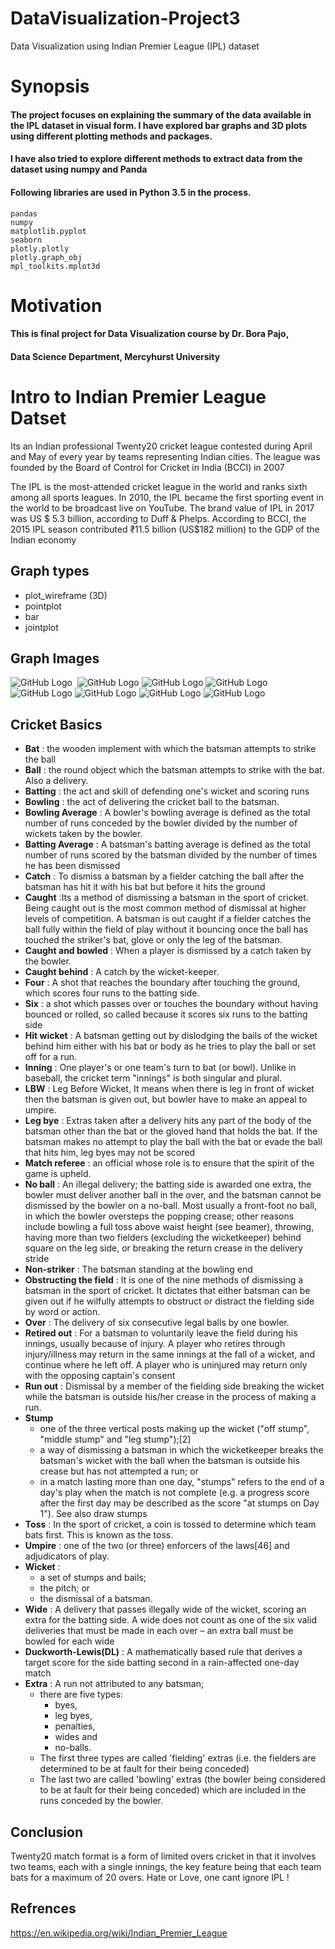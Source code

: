 
# DataVisualization-Project3
Data Visualization using Indian Premier League (IPL) dataset


# Synopsis
#### The project focuses on explaining the summary of the data available in the IPL dataset in visual form. I have explored bar graphs and 3D plots using different plotting methods and packages.
#### I have also tried to explore different methods to extract data from the dataset using **numpy and Panda** 
#### Following libraries are used in Python 3.5 in the process.
```
pandas
numpy
matplotlib.pyplot
seaborn
plotly.plotly
plotly.graph_obj
mpl_toolkits.mplot3d 

```

# Motivation
#### This is final project for Data Visualization course by Dr. Bora Pajo,
#### Data Science Department, Mercyhurst University


# Intro to Indian Premier League Datset

Its an Indian professional Twenty20 cricket league contested during April and May of every year by teams representing Indian cities. The league was founded by the Board of Control for Cricket in India (BCCI) in 2007

The IPL is the most-attended cricket league in the world and ranks sixth among all sports leagues. In 2010, the IPL became the first sporting event in the world to be broadcast live on YouTube. The brand value of IPL in 2017 was US \$ 5.3 billion, according to Duff & Phelps. According to BCCI, the 2015 IPL season contributed ₹11.5 billion (US\$182 million) to the GDP of the Indian economy

## Graph types
- plot_wireframe (3D)
- pointplot
- bar
- jointplot

## Graph Images
![GitHub Logo](/1.PNG) 
![GitHub Logo](/2.PNG)
![GitHub Logo](/3.PNG)
![GitHub Logo](/4.PNG)
![GitHub Logo](/5.PNG)
![GitHub Logo](/6.PNG)
![GitHub Logo](/7.PNG)
![GitHub Logo](/8.PNG)
## Cricket Basics

* **Bat** : the wooden implement with which the batsman attempts to strike the ball
* **Ball** : the round object which the batsman attempts to strike with the bat. Also a delivery.
* **Batting** : the act and skill of defending one's wicket and scoring runs
* **Bowling** : the act of delivering the cricket ball to the batsman.
* **Bowling Average** : A bowler's bowling average is defined as the total number of runs conceded by the bowler divided by the number of wickets taken by the bowler. 
* **Batting Average** : A batsman's batting average is defined as the total number of runs scored by the batsman divided by the number of times he has been dismissed
* **Catch** : To dismiss a batsman by a fielder catching the ball after the batsman has hit it with his bat but before it hits the ground
* **Caught** :Its a method of dismissing a batsman in the sport of cricket. Being caught out is the most common method of dismissal at higher levels of competition. A batsman is out caught if a fielder catches the ball fully within the field of play without it bouncing once the ball has touched the striker's bat, glove or only the leg of the batsman.
* **Caught and bowled** : When a player is dismissed by a catch taken by the bowler.
* **Caught behind** : A catch by the wicket-keeper.
* **Four** : A shot that reaches the boundary after touching the ground, which scores four runs to the batting side.
* **Six** : a shot which passes over or touches the boundary without having bounced or rolled, so called because it scores six runs to the batting side
* **Hit wicket** : A batsman getting out by dislodging the bails of the wicket behind him either with his bat or body as he tries to play the ball or set off for a run.
* **Inning** : One player's or one team's turn to bat (or bowl). Unlike in baseball, the cricket term "innings" is both singular and plural.
* **LBW** : Leg Before Wicket, It means when there is leg in front of wicket then the batsman is given out, but bowler have to make an appeal to umpire.
* **Leg bye** : Extras taken after a delivery hits any part of the body of the batsman other than the bat or the gloved hand that holds the bat. If the batsman makes no attempt to play the ball with the bat or evade the ball that hits him, leg byes may not be scored
* **Match referee** : an official whose role is to ensure that the spirit of the game is upheld. 
* **No ball** : An illegal delivery; the batting side is awarded one extra, the bowler must deliver another ball in the over, and the batsman cannot be dismissed by the bowler on a no-ball. Most usually a front-foot no ball, in which the bowler oversteps the popping crease; other reasons include bowling a full toss above waist height (see beamer), throwing, having more than two fielders (excluding the wicketkeeper) behind square on the leg side, or breaking the return crease in the delivery stride
* **Non-striker** : The batsman standing at the bowling end
* **Obstructing the field** : It is one of the nine methods of dismissing a batsman in the sport of cricket. It dictates that either batsman can be given out if he wilfully attempts to obstruct or distract the fielding side by word or action.
* **Over** : The delivery of six consecutive legal balls by one bowler.
* **Retired out** : For a batsman to voluntarily leave the field during his innings, usually because of injury. A player who retires through injury/illness may return in the same innings at the fall of a wicket, and continue where he left off. A player who is uninjured may return only with the opposing captain's consent
* **Run out** : Dismissal by a member of the fielding side breaking the wicket while the batsman is outside his/her crease in the process of making a run.
* **Stump**
    - one of the three vertical posts making up the wicket ("off stump", "middle stump" and "leg stump");[2]
    - a way of dismissing a batsman in which the wicketkeeper breaks the batsman's wicket with the ball when the batsman is outside his crease but has not attempted a run; or
    - in a match lasting more than one day, "stumps" refers to the end of a day's play when the match is not complete (e.g. a progress score after the first day may be described as the score "at stumps on Day 1"). See also draw stumps
* **Toss** : In the sport of cricket, a coin is tossed to determine which team bats first. This is known as the toss.
* **Umpire** : one of the two (or three) enforcers of the laws[46] and adjudicators of play.
* **Wicket** : 
    - a set of stumps and bails;
    - the pitch; or
    - the dismissal of a batsman.
* **Wide** : A delivery that passes illegally wide of the wicket, scoring an extra for the batting side. A wide does not count as one of the six valid deliveries that must be made in each over – an extra ball must be bowled for each wide
* **Duckworth-Lewis(DL)** : A mathematically based rule that derives a target score for the side batting second in a rain-affected one-day match
* **Extra** : A run not attributed to any batsman;
    - there are five types: 
        - byes, 
        - leg byes, 
        - penalties, 
        - wides and 
        - no-balls. 
    - The first three types are called 'fielding' extras (i.e. the fielders are determined to be at fault for their being conceded) 
    - The last two are called 'bowling' extras (the bowler being considered to be at fault for their being conceded) which are included in the runs conceded by the bowler.
    

## Conclusion
Twenty20 match format is a form of limited overs cricket in that it involves two teams, each with a single innings, the key feature being that each team bats for a maximum of 20 overs. 
Hate or Love, one cant ignore IPL !

## Refrences
https://en.wikipedia.org/wiki/Indian_Premier_League
